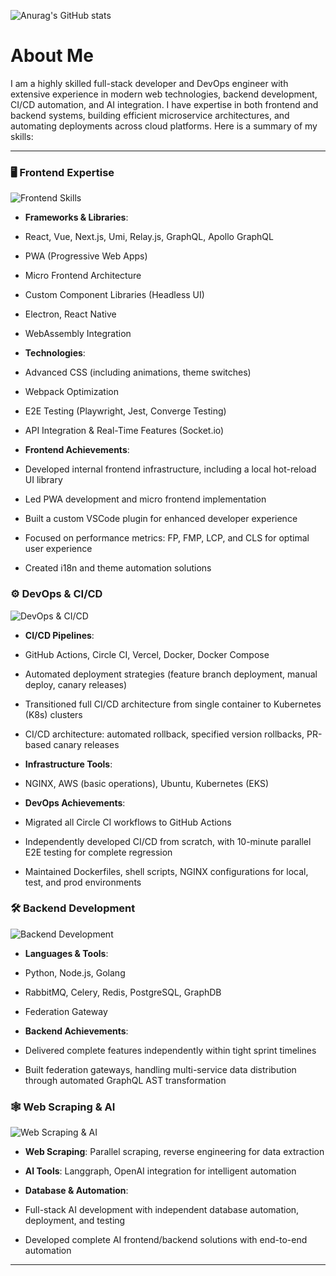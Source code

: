 ![Anurag's GitHub stats](https://github-readme-stats.vercel.app/api?username=Charlotte-z&show_icons=true&theme=radical)



# About Me
I am a highly skilled full-stack developer and DevOps engineer with extensive experience in modern web technologies, backend development, CI/CD automation, and AI integration. I have expertise in both frontend and backend systems, building efficient microservice architectures, and automating deployments across cloud platforms. Here is a summary of my skills:

  

---

  

### 🖥️ **Frontend Expertise**

![Frontend Skills](https://via.placeholder.com/500x150)

  

- **Frameworks & Libraries**:

- React, Vue, Next.js, Umi, Relay.js, GraphQL, Apollo GraphQL

- PWA (Progressive Web Apps)

- Micro Frontend Architecture

- Custom Component Libraries (Headless UI)

- Electron, React Native

- WebAssembly Integration

- **Technologies**:

- Advanced CSS (including animations, theme switches)

- Webpack Optimization

- E2E Testing (Playwright, Jest, Converge Testing)

- API Integration & Real-Time Features (Socket.io)

- **Frontend Achievements**:

- Developed internal frontend infrastructure, including a local hot-reload UI library

- Led PWA development and micro frontend implementation

- Built a custom VSCode plugin for enhanced developer experience

- Focused on performance metrics: FP, FMP, LCP, and CLS for optimal user experience

- Created i18n and theme automation solutions

  

### ⚙️ **DevOps & CI/CD**

![DevOps & CI/CD](https://via.placeholder.com/500x150)

  

- **CI/CD Pipelines**:

- GitHub Actions, Circle CI, Vercel, Docker, Docker Compose

- Automated deployment strategies (feature branch deployment, manual deploy, canary releases)

- Transitioned full CI/CD architecture from single container to Kubernetes (K8s) clusters

- CI/CD architecture: automated rollback, specified version rollbacks, PR-based canary releases

- **Infrastructure Tools**:

- NGINX, AWS (basic operations), Ubuntu, Kubernetes (EKS)

- **DevOps Achievements**:

- Migrated all Circle CI workflows to GitHub Actions

- Independently developed CI/CD from scratch, with 10-minute parallel E2E testing for complete regression

- Maintained Dockerfiles, shell scripts, NGINX configurations for local, test, and prod environments

  

### 🛠️ **Backend Development**

![Backend Development](https://via.placeholder.com/500x150)

  

- **Languages & Tools**:

- Python, Node.js, Golang

- RabbitMQ, Celery, Redis, PostgreSQL, GraphDB

- Federation Gateway

- **Backend Achievements**:

- Delivered complete features independently within tight sprint timelines

- Built federation gateways, handling multi-service data distribution through automated GraphQL AST transformation

  

### 🕸️ **Web Scraping & AI**

![Web Scraping & AI](https://via.placeholder.com/500x150)

  

- **Web Scraping**: Parallel scraping, reverse engineering for data extraction

- **AI Tools**: Langgraph, OpenAI integration for intelligent automation

- **Database & Automation**:

- Full-stack AI development with independent database automation, deployment, and testing

- Developed complete AI frontend/backend solutions with end-to-end automation

  

---
